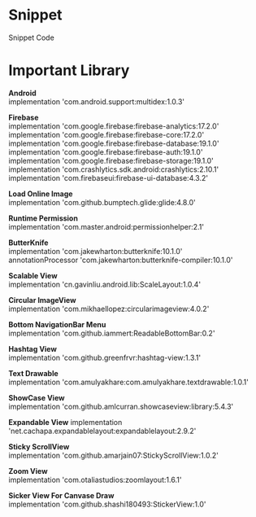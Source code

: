 # Snippet
Snippet Code

# Important Library

  **Android**  
  implementation 'com.android.support:multidex:1.0.3'

  **Firebase**  
  implementation 'com.google.firebase:firebase-analytics:17.2.0'  
  implementation 'com.google.firebase:firebase-core:17.2.0'  
  implementation 'com.google.firebase:firebase-database:19.1.0'  
  implementation 'com.google.firebase:firebase-auth:19.1.0'  
  implementation 'com.google.firebase:firebase-storage:19.1.0'  
  implementation 'com.crashlytics.sdk.android:crashlytics:2.10.1'  
  implementation 'com.firebaseui:firebase-ui-database:4.3.2'
  
  **Load Online Image**  
  implementation 'com.github.bumptech.glide:glide:4.8.0'  
  
  **Runtime Permission**  
  implementation 'com.master.android:permissionhelper:2.1'  
  
  **ButterKnife**  
  implementation 'com.jakewharton:butterknife:10.1.0'  
  annotationProcessor 'com.jakewharton:butterknife-compiler:10.1.0'  
  
  **Scalable View**  
  implementation 'cn.gavinliu.android.lib:ScaleLayout:1.0.4'  
  
  **Circular ImageView**  
  implementation 'com.mikhaellopez:circularimageview:4.0.2'  
  
  **Bottom NavigationBar Menu**  
  implementation 'com.github.iammert:ReadableBottomBar:0.2'  

  **Hashtag View**  
  implementation 'com.github.greenfrvr:hashtag-view:1.3.1'  
  
  **Text Drawable**  
  implementation 'com.amulyakhare:com.amulyakhare.textdrawable:1.0.1'  
  
  **ShowCase View**  
  implementation 'com.github.amlcurran.showcaseview:library:5.4.3' 
  
  **Expandable View**
  implementation 'net.cachapa.expandablelayout:expandablelayout:2.9.2'  
  
  **Sticky ScrollView**  
  implementation 'com.github.amarjain07:StickyScrollView:1.0.2'  
  
  **Zoom View**  
  implementation 'com.otaliastudios:zoomlayout:1.6.1'  
  
  **Sicker View For Canvase Draw**  
  implementation 'com.github.shashi180493:StickerView:1.0'  

